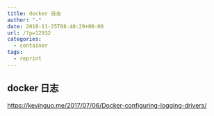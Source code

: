 ```yaml
---
title: docker 日志
author: "-"
date: 2018-11-25T08:40:29+00:00
url: /?p=12932
categories:
  - container
tags:
  - reprint
---
```

## docker 日志
https://kevinguo.me/2017/07/06/Docker-configuring-logging-drivers/
